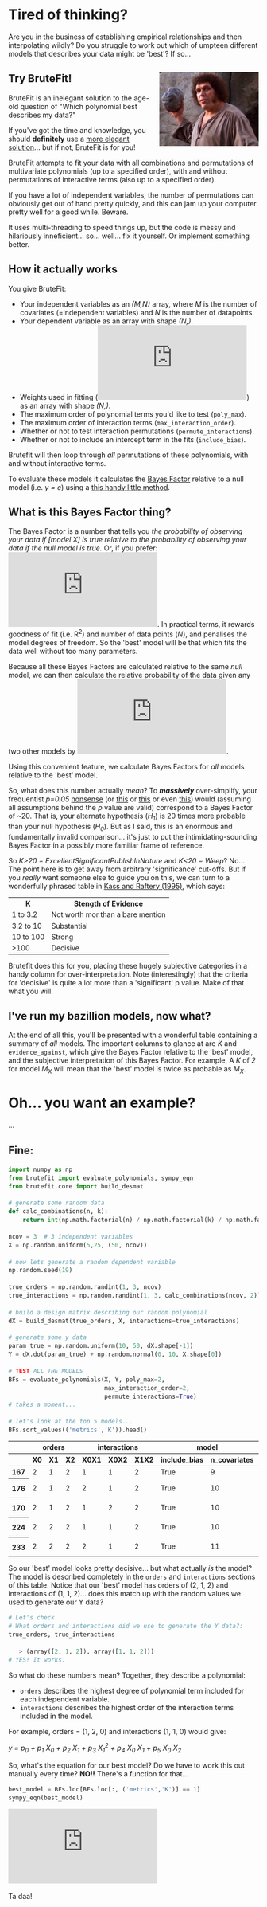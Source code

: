 # Tired of thinking?

Are you in the business of establishing empirical relationships and then interpolating wildly? Do you struggle to work out which of umpteen different models that describes your data might be 'best'? If so...

## Try BruteFit!<img align="right" width="200" src="img/brute-force.jpg">
BruteFit is an inelegant solution to the age-old question of "Which polynomial best describes my data?" 

If you've got the time and knowledge, you should **definitely** use a [more elegant solution](https://doi.org/10.1111/j.1365-246X.2006.03155.x)... but if not, BruteFit is for you!

BruteFit attempts to fit your data with all combinations and permutations of multivariate polynomials (up to a specified order), with and without permutations of interactive terms (also up to a specified order).

If you have a lot of independent variables, the number of permutations can obviously get out of hand pretty quickly, and this can jam up your computer pretty well for a good while. Beware.

It uses multi-threading to speed things up, but the code is messy and hilariously inneficient... so... well... fix it yourself. Or implement something better.

## How it actually works
You give BruteFit:
- Your independent variables as an *(M,N)* array, where *M* is the number of covariates (=independent variables) and *N* is the number of datapoints.
- Your dependent variable as an array with shape *(N,)*.
- Weights used in fitting (![img](http://latex.codecogs.com/svg.latex?%5Cfrac%7B1%7D%7B%5Csigma%5E2%7D)) as an array with shape *(N,)*.
- The maximum order of polynomial terms you'd like to test (`poly_max`).
- The maximum order of interaction terms (`max_interaction_order`).
- Whether or not to test interaction permutations (`permute_interactions`).
- Whether or not to include an intercept term in the fits (`include_bias`).

Brutefit will then loop through *all* permutations of these polynomials, with and without interactive terms.

To evaluate these models it calculates the [Bayes Factor](https://doi.org/10.1080/01621459.1995.10476572) relative to a null model (i.e. *y = c*) using a [this handy little method](https://doi.org/10.1198/016214507000001337). 

## What is this Bayes Factor thing?
The Bayes Factor is a number that tells you *the probability of observing your data if [model X] is true relative to the probability of observing your data if the null model is true.* Or, if you prefer: ![img](http://latex.codecogs.com/gif.latex?B_%7B10%7D+%3D+%5Cfrac%7Bp%28D%7CM_1%29%7D%7Bp%28D%7CM_0%29%7D). In practical terms, it rewards goodness of fit (i.e. R<sup>2</sup>) and number of data points (*N*), and penalises the model degrees of freedom. So the 'best' model will be that which fits the data well without too many parameters.

Because all these Bayes Factors are calculated relative to the same *null* model, we can then calculate the relative probability of the data given any two other models by ![img](http://latex.codecogs.com/gif.latex?B_%7BNM%7D+%3D+%5Cfrac%7BB_%7BN0%7D%7D%7BB_%7BM0%7D%7D).

Using this convenient feature, we calculate Bayes Factors for *all* models relative to the 'best' model.

So, what does this number actually *mean*? To ***massively*** over-simplify, your frequentist *p=0.05* [nonsense](https://www.nature.com/news/scientific-method-statistical-errors-1.14700) (or [this](https://www.nature.com/articles/d41586-019-00857-9) or [this](https://www.bmj.com/content/362/bmj.k4039/rr-0) or even [this](https://doi.org/10.1080/00031305.2019.1583913)) would (assuming all assumptions behind the *p* value are valid) correspond to a Bayes Factor of ~20. That is, your alternate hypothesis (*H<sub>1</sub>*) is 20 times more probable than your null hypothesis (*H<sub>0</sub>*). But as I said, this is an enormous and fundamentally invalid comparison... it's just to put the intimidating-sounding Bayes Factor in a possibly more familiar frame of reference.

So *K>20 = ExcellentSignificantPublishInNature* and *K<20 = Weep*? No... The point here is to get away from arbitrary 'significance' cut-offs. But if you *really* want someone else to guide you on this, we can turn to a wonderfully phrased table in [Kass and Raftery (1995)](https://doi.org/10.1080/01621459.1995.10476572), which says:

<table>
<th>K</th><th>Stength of Evidence</th>
<tr>
<td>1 to 3.2</td><td>Not worth mor than a bare mention</td>
</tr>
<tr>
<td>3.2 to 10</td><td>Substantial</td>
</tr>
<tr>
<td>10 to 100</td><td>Strong</td>
</tr>
<tr>
<td>>100</td><td>Decisive</td>
</tr>
</table>


Brutefit does this for you, placing these hugely subjective categories in a handy column for over-interpretation. Note (interestingly) that the criteria for 'decisive' is quite a lot more than a 'significant' p value. Make of that what you will.

## I've run my bazillion models, now what?

At the end of all this, you'll be presented with a wonderful table containing a summary of *all* models. The important columns to glance at are *K* and `evidence_against`, which give the Bayes Factor relative to the 'best' model, and the subjective interpretation of this Bayes Factor. For example, A *K* of *2* for model *M<sub>X</sub>* will mean that the 'best' model is twice as probable as *M<sub>X</sub>*.

# Oh... you want an example?

...

## Fine:

```python
import numpy as np
from brutefit import evaluate_polynomials, sympy_eqn
from brutefit.core import build_desmat

# generate some random data
def calc_combinations(n, k):
    return int(np.math.factorial(n) / np.math.factorial(k) / np.math.factorial(n - k))

ncov = 3  # 3 independent variables
X = np.random.uniform(5,25, (50, ncov))

# now lets generate a random dependent variable
np.random.seed(19)

true_orders = np.random.randint(1, 3, ncov)
true_interactions = np.random.randint(1, 3, calc_combinations(ncov, 2))

# build a design matrix describing our random polynomial
dX = build_desmat(true_orders, X, interactions=true_interactions)

# generate some y data
param_true = np.random.uniform(10, 50, dX.shape[-1])
Y = dX.dot(param_true) + np.random.normal(0, 10, X.shape[0])

# TEST ALL THE MODELS
BFs = evaluate_polynomials(X, Y, poly_max=2, 
                           max_interaction_order=2,
                           permute_interactions=True)
# takes a moment...

# let's look at the top 5 models...
BFs.sort_values(('metrics','K')).head()
```
<table>
  <thead>
    <tr>
      <th></th>
      <th colspan="3" halign="left">orders</th>
      <th colspan="3" halign="left">interactions</th>
      <th colspan="2" halign="left">model</th>
      <th colspan="5" halign="left">metrics</th>
    </tr>
    <tr>
      <th></th>
      <th>X0</th>
      <th>X1</th>
      <th>X2</th>
      <th>X0X1</th>
      <th>X0X2</th>
      <th>X1X2</th>
      <th>include_bias</th>
      <th>n_covariates</th>
      <th>R2</th>
      <th>BF0</th>
      <th>BF_max</th>
      <th>K</th>
      <th>evidence_against</th>
    </tr>
  </thead>
  <tbody>
    <tr>
      <th>167</th>
      <td>2</td>
      <td>1</td>
      <td>2</td>
      <td>1</td>
      <td>1</td>
      <td>2</td>
      <td>True</td>
      <td>9</td>
      <td>1.0</td>
      <td>5.569163e+204</td>
      <td>1.000000e+00</td>
      <td>1.000000e+00</td>
      <td>Best Model</td>
    </tr>
    <tr>
      <th>176</th>
      <td>2</td>
      <td>1</td>
      <td>2</td>
      <td>2</td>
      <td>1</td>
      <td>2</td>
      <td>True</td>
      <td>10</td>
      <td>1.0</td>
      <td>1.262466e+199</td>
      <td>2.266886e-06</td>
      <td>4.411337e+05</td>
      <td>Decisively less probably</td>
    </tr>
    <tr>
      <th>170</th>
      <td>2</td>
      <td>1</td>
      <td>2</td>
      <td>1</td>
      <td>2</td>
      <td>2</td>
      <td>True</td>
      <td>10</td>
      <td>1.0</td>
      <td>1.247264e+199</td>
      <td>2.239590e-06</td>
      <td>4.465102e+05</td>
      <td>Decisively less probably</td>
    </tr>
    <tr>
      <th>224</th>
      <td>2</td>
      <td>2</td>
      <td>2</td>
      <td>1</td>
      <td>1</td>
      <td>2</td>
      <td>True</td>
      <td>10</td>
      <td>1.0</td>
      <td>1.161021e+199</td>
      <td>2.084731e-06</td>
      <td>4.796783e+05</td>
      <td>Decisively less probably</td>
    </tr>
    <tr>
      <th>233</th>
      <td>2</td>
      <td>2</td>
      <td>2</td>
      <td>2</td>
      <td>1</td>
      <td>2</td>
      <td>True</td>
      <td>11</td>
      <td>1.0</td>
      <td>3.079288e+193</td>
      <td>5.529176e-12</td>
      <td>1.808588e+11</td>
      <td>Decisively less probably</td>
    </tr>
  </tbody>
</table>

So our 'best' model looks pretty decisive... but what actually *is* the model? The model is described completely in the `orders` and `interactions` sections of this table. Notice that our 'best' model has orders of (2, 1, 2) and interactions of (1, 1, 2)... does this match up with the random values we used to generate our Y data?
```python
# Let's check
# What orders and interactions did we use to generate the Y data?: 
true_orders, true_interactions

   > (array([2, 1, 2]), array([1, 1, 2]))
# YES! It works.
```
So what do these numbers mean? Together, they describe a polynomial:
- `orders` describes the highest degree of polynomial term included for each independent variable. 
- `interactions` describes the highest order of the interaction terms included in the model.

For example, orders = (1, 2, 0) and interactions (1, 1, 0) would give:

*y = p<sub>0</sub> + p<sub>1</sub> X<sub>0</sub> + p<sub>2</sub> X<sub>1</sub> + p<sub>3</sub> X<sub>1</sub><sup>2</sup> + p<sub>4</sub> X<sub>0</sub> X<sub>1</sub> + p<sub>5</sub> X<sub>0</sub> X<sub>2</sub>*

So, what's the equation for our best model? Do we have to work this out manually every time? **NO!!** There's a function for that...
```python
best_model = BFs.loc[BFs.loc[:, ('metrics','K')] == 1]
sympy_eqn(best_model)
```
![img](http://latex.codecogs.com/gif.latex?y+%3D+p_%7B0%7D+%2B+p_%7B1%7D+x_%7B0%7D+%2B+p_%7B2%7D+x_%7B1%7D+%2B+p_%7B3%7D+x_%7B2%7D+%2B+p_%7B4%7D+x_%7B0%7D%5E%7B2%7D+%2B+p_%7B5%7D+x_%7B2%7D%5E%7B2%7D+%2B+p_%7B6%7D+x_%7B0%7D+x_%7B1%7D+%2B+p_%7B7%7D+x_%7B0%7D+x_%7B2%7D+%2B+p_%7B8%7D+x_%7B1%7D+x_%7B2%7D+%2B+p_%7B9%7D+x_%7B1%7D%5E%7B2%7D+x_%7B2%7D%5E%7B2%7D)

Ta daa!